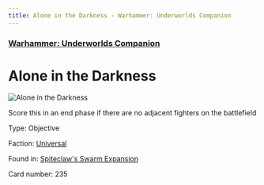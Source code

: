 ```yaml
---
title: Alone in the Darkness - Warhammer: Underworlds Companion
---
```


### [Warhammer: Underworlds Companion](https://guidokessels.github.io/wh-underworlds)

  

# Alone in the Darkness

![Alone in the Darkness](https://warhammerunderworlds.com/wp-content/uploads/sites/6/2018/02/235_ENG.png)

Score this in an end phase if there are no adjacent fighters on the battlefield

Type: Objective

Faction: [Universal](https://guidokessels.github.io/wh-underworlds/factions/universal)

Found in: [Spiteclaw's Swarm Expansion](https://guidokessels.github.io/wh-underworlds/locations/spiteclaws-swarm-expansion)

Card number: 235
